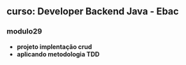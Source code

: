 ## curso: Developer Backend Java - Ebac
### modulo29

- <strong>projeto implentação crud</strong> 
- <strong>aplicando metodologia TDD</strong> 
